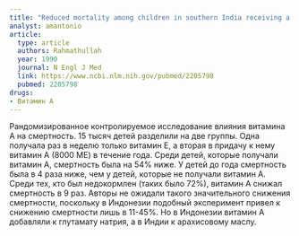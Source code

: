 ```yaml
---
title: "Reduced mortality among children in southern India receiving a small weekly dose of vitamin A"
analyst: amantonio
article:
  type: article
  authors: Rahmathullah
  year: 1990
  journal: N Engl J Med
  link: https://www.ncbi.nlm.nih.gov/pubmed/2205798
  pubmed: 2205798
drugs:
- Витамин A
---
```


Рандомизированное контролируемое исследование влияния витамина А на смертность. 15 тысяч детей разделили на две группы. Одна получала раз в неделю только витамин Е, а вторая в придачу к нему витамин А (8000 МЕ) в течение года. Среди детей, которые получали витамин А, смертность была на 54% ниже. У детей до года смертность была в 4 раза ниже, чем у детей, которые не получали витамин А. Среди тех, кто был недокормлен (таких было 72%), витамин А снижал смертность в 9 раз.
Авторы не ожидали такого значительного снижения смертности, поскольку в Индонезии подобный эксперимент привел к снижению смертности лишь в 11-45%. Но в Индонезии витамин А добавляли к глутамату натрия, а в Индии к арахисовому маслу.
